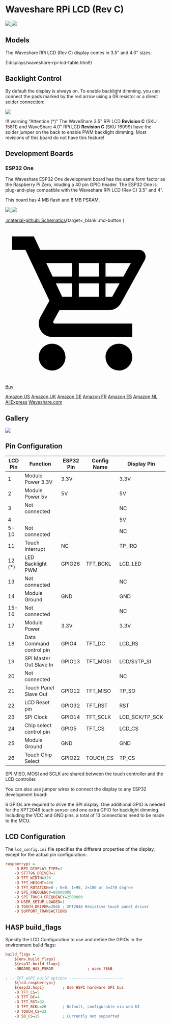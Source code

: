 <h1>Waveshare RPi LCD (Rev C)</h1>

<div class="row justify-content-center">
        <a href="../../assets/images/displays/waveshare-rpi-40-front.jpg" data-toggle="lightbox" data-gallery="example-gallery" class="col-sm-4" data-title="WaveShare 4.0&quot; RPi LCD (Rev C)" data-footer="Copyright © 2021, Waveshare, All Rights Reserved - Used with permission">
            <img src="../../assets/images/displays/waveshare-rpi-40-front.jpg" class="img-fluid">
        </a>
        <a href="../../assets/images/displays/waveshare-rpi-40-back.jpg" data-toggle="lightbox" data-gallery="example-gallery" class="col-sm-4" data-title="WaveShare 4.0&quot; RPi LCD (Rev C)" data-footer="Copyright © 2021, Waveshare, All Rights Reserved - Used with permission">
            <img src="../../assets/images/displays/waveshare-rpi-40-back.jpg" class="img-fluid">
        </a>
</div>

## Models

The Waveshare RPi LCD (Rev C) display comes in 3.5" and 4.0" sizes:

{!displays/waveshare-rpi-lcd-table.html!}



## Backlight Control

By default the display is always on. To enable backlight dimming, you can connect the pads marked by the red arrow using a 0R resistor or a direct solder connection:

<div class="row justify-content-center">
    <a href="../../assets/images/displays/waveshare-rpi-35-backlight.jpg" data-toggle="lightbox" data-gallery="example-gallery" class="col-sm-6" data-title="WaveShare 3.5&quot; RPi LCD (Rev C) Backlight Jumper" data-footer="Copyright © 2021, Waveshare, All Rights Reserved - Used with permission">
            <img src="../../assets/images/displays/waveshare-rpi-35-backlight.jpg" class="img-fluid">
    </a>
</div>

!!! warning "Attention (*)"
    The WaveShare 3.5" RPi LCD **Revision C** (SKU 15811) and WaveShare 4.0" RPi LCD **Revision C** (SKU 16099) have the solder jumper on the back to enable PWM backlight dimming.
    Most revisions of this board do not have this feature!


## Development Boards

### ESP32 One

The Waveshare ESP32 One development board has the same form factor as the Raspberry Pi Zero, inluding a 40 pin GPIO header.
The ESP32 One is plug-and-play compatible with the Waveshare RPi LCD (Rev C) 3.5" and 4".

This board has 4 MB flash and 8 MB PSRAM.

<div class="row justify-content-center">
    <a href="../../assets/images/displays/waveshare-esp32-one-front.jpg" data-toggle="lightbox" data-gallery="example-gallery" class="col-sm-4" data-title="WaveShare ESP32 One" data-footer="Copyright © 2021, Waveshare, All Rights Reserved - Used with permission">
                <img src="../../assets/images/displays/waveshare-esp32-one-front.jpg" class="img-fluid">
    </a>
    <a href="../../assets/images/displays/waveshare-esp32-one-pinout.jpg" data-toggle="lightbox" data-gallery="example-gallery" class="col-sm-4" data-title="WaveShare ESP32 One Pinout" data-footer="Copyright © 2021, Waveshare, All Rights Reserved - Used with permission">
                <img src="../../assets/images/displays/waveshare-esp32-one-pinout.jpg" class="img-fluid">
    </a>
</div>

[:material-github: Schematics][5]{target=_blank .md-button }&nbsp;
<span class="dropdown show">
    <a class="md-button md-button--primary dropdown-toggle" href="#" role="button" id="dropdownMenuLink" data-toggle="dropdown" aria-haspopup="true" aria-expanded="false"> <span class="twemoji"><svg
                xmlns="http://www.w3.org/2000/svg" viewBox="0 0 24 24">
                <path
                    d="M19 20c0 1.11-.89 2-2 2a2 2 0 0 1-2-2c0-1.11.89-2 2-2a2 2 0 0 1 2 2M7 18c-1.11 0-2 .89-2 2a2 2 0 0 0 2 2c1.11 0 2-.89 2-2s-.89-2-2-2m.2-3.37-.03.12c0 .14.11.25.25.25H19v2H7a2 2 0 0 1-2-2c0-.35.09-.68.24-.96l1.36-2.45L3 4H1V2h3.27l.94 2H20c.55 0 1 .45 1 1 0 .17-.05.34-.12.5l-3.58 6.47c-.34.61-1 1.03-1.75 1.03H8.1l-.9 1.63M8.5 11H10V9H7.56l.94 2M11 9v2h3V9h-3m3-1V6h-3v2h3m3.11 1H15v2h1l1.11-2m1.67-3H15v2h2.67l1.11-2M6.14 6l.94 2H10V6H6.14z">
                </path>
            </svg></span> Buy </a>
    <div class="dropdown-menu" aria-labelledby="dropdownMenuLink">
        <a class="dropdown-item md-typeset__table" target="_blank" href="https://www.amazon.com/dp/B08TBB2R2G/">Amazon US</a>
        <a class="dropdown-item md-typeset__table" target="_blank" href="https://www.amazon.co.uk/dp/B08TBB2R2G/">Amazon UK</a>
        <a class="dropdown-item md-typeset__table" target="_blank" href="https://www.amazon.de/dp/B08TBB2R2G/">Amazon DE</a>
        <a class="dropdown-item md-typeset__table" target="_blank" href="https://www.amazon.fr/dp/B08TBB2R2G/">Amazon FR</a>
        <a class="dropdown-item md-typeset__table" target="_blank" href="https://www.amazon.es/dp/B08TBB2R2G/">Amazon ES</a>
        <a class="dropdown-item md-typeset__table" target="_blank" href="https://www.amazon.nl/dp/B08TBB2R2G/">Amazon NL</a>
        <div class="dropdown-divider"></div>
        <a class="dropdown-item md-typeset__table" target="_blank" href="https://s.click.aliexpress.com/e/_AYV2FF">AliExpress</a>
        <a class="dropdown-item md-typeset__table" target="_blank" href="https://www.waveshare.com/esp32-one.htm">Waveshare.com</a>
    </div>
</span>



## Gallery

<div class="row justify-content-center">
    <a href="../../assets/images/builds/telemetry-plate.png" data-toggle="lightbox" data-gallery="example-gallery" class="col-sm-4" data-title="Telemetry panel" data-footer="Waveshare RPi LCD (Rev C) display with ESP32 One board">
        <img src="../../assets/images/builds/telemetry-plate.png" class="img-fluid">
    </a>
</div>


## Pin Configuration

LCD Pin |Function          |ESP32 Pin  |Config Name|Display Pin |
------|--------------------|-----------|-----------|------------|
1     |Module Power 3.3V   |3.3V       |           |3.3V
2     |Module Power 5v     |5V         |           |5V
3     | Not connected      |           |           |NC
4     |                    |           |           |5V
5-10  | Not connected      |           |           |NC
11    | Touch Interrupt    |NC         |           |TP_IRQ
12 (*)| LED Backlight PWM  |GPIO26     |TFT_BCKL   |LCD_LED
13    | Not connected      |           |           |NC
14    |Module Ground       |GND        |           |GND
15-16 | Not connected      |           |           |NC
17    |Module Power        |3.3V       |           |3.3V
18    |Data Command control pin|GPIO4  |TFT_DC     |LCD_RS
19    |SPI Master Out Slave In |GPIO13 |TFT_MOSI   |LCD/SI/TP_SI
20    |Not connected       |           |           |NC
21    |Touch Panel Slave Out|GPIO12    |TFT_MISO   |TP_SO
22    |LCD Reset pin       |GPIO32     |TFT_RST    |RST
23    |SPI Clock           |GPIO14     |TFT_SCLK   |LCD_SCK/TP_SCK
24    |Chip select control pin|GPIO5   |TFT_CS     |LCD_CS
25    |Module Ground	   |GND        |           |GND
26    |Touch Chip Select   |GPIO22     |TOUCH_CS   |TP_CS

SPI MISO, MOSI and SCLK are shared between the touch controller and the LCD controller.

You can also use jumper wires to connect the display to any ESP32 development board:

6 GPIOs are required to drive the SPI display. One additional GPIO is needed for the XPT2046 touch sensor and one extra GPIO for backlight dimming.
Including the VCC and GND pins, a total of 13 connections need to be made to the MCU.


## LCD Configuration

The `lcd_config.ini` file specifies the different properties of the display, except for the actual pin configuration:

```ini
raspberrypi =
    -D RPI_DISPLAY_TYPE=1
    -D ST7796_DRIVER=1
    -D TFT_WIDTH=320
    -D TFT_HEIGHT=480
    -D TFT_ROTATION=0 ; 0=0, 1=90, 2=180 or 3=270 degree
    -D SPI_FREQUENCY=80000000
    -D SPI_TOUCH_FREQUENCY=2500000
    -D USER_SETUP_LOADED=1
    -D TOUCH_DRIVER=2046 ; XPT2046 Resistive touch panel driver
    -D SUPPORT_TRANSACTIONS
```

## HASP build_flags

Specify the LCD Configuration to use and define the GPIOs in the environment build flags:

```ini
build_flags =
    ${env.build_flags}
    ${esp32.build_flags}
    -DBOARD_HAS_PSRAM               ; uses 78kB
    
; -- TFT_eSPI build options ------------------------
    ${lcd.raspberrypi}
    ${esp32.hspi}        ; Use HSPI hardware SPI bus
    -D TFT_CS=5
    -D TFT_DC=4
    -D TFT_RST=32
    -D TFT_BCKL=26       ; Default, configurable via web UI
    -D TOUCH_CS=22
    -D SD_CS=15          ; Currently not supported
```

[1]: https://www.waveshare.com/4inch-rpi-lcd-c.htm
[2]: https://www.aliexpress.com/item/32976207190.html
[3]: https://www.waveshare.com/3.5inch-rpi-lcd-c.htm
[4]: https://shop.atmegazero.com/products/atmegazero-esp32-s2
[5]: https://www.waveshare.com/w/upload/a/a1/ESP32_One_Sch.pdf
